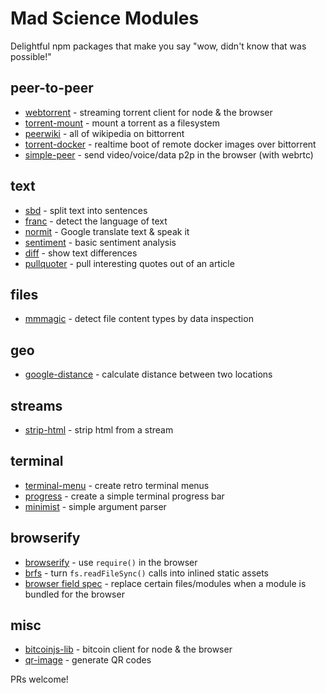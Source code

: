Mad Science Modules
===================

Delightful npm packages that make you say "wow, didn't know that was possible!"

## peer-to-peer
- [webtorrent](https://www.npmjs.org/package/webtorrent) - streaming torrent client for node & the browser
- [torrent-mount](https://www.npmjs.org/package/torrent-mount) - mount a torrent as a filesystem
- [peerwiki](https://www.npmjs.org/package/peerwiki) - all of wikipedia on bittorrent
- [torrent-docker](https://www.npmjs.org/package/torrent-docker) - realtime boot of remote docker images over bittorrent
- [simple-peer](https://www.npmjs.org/package/simple-peer) - send video/voice/data p2p in the browser (with webrtc)

## text
- [sbd](https://www.npmjs.org/package/sbd) - split text into sentences
- [franc](https://www.npmjs.org/package/franc) - detect the language of text
- [normit](https://www.npmjs.org/package/normit) - Google translate text & speak it
- [sentiment](https://www.npmjs.org/package/sentiment) - basic sentiment analysis
- [diff](https://www.npmjs.org/package/diff) - show text differences
- [pullquoter](https://www.npmjs.org/package/pullquoter) - pull interesting quotes out of an article

## files
- [mmmagic](https://www.npmjs.org/package/mmmagic) - detect file content types by data inspection

## geo
- [google-distance](https://www.npmjs.org/package/google-distance) - calculate distance between two locations

## streams
- [strip-html](https://www.npmjs.org/package/strip-html) - strip html from a stream

## terminal
- [terminal-menu](https://www.npmjs.org/package/terminal-menu) - create retro terminal menus
- [progress](https://www.npmjs.org/package/progress) - create a simple terminal progress bar
- [minimist](https://www.npmjs.org/package/minimist) - simple argument parser

## browserify
- [browserify](https://npmjs.org/package/browserify) - use `require()` in the browser
- [brfs](https://www.npmjs.org/package/brfs) - turn `fs.readFileSync()` calls into inlined static assets
- [browser field spec](https://gist.github.com/defunctzombie/4339901) - replace certain files/modules when a module is bundled for the browser

## misc
- [bitcoinjs-lib](https://www.npmjs.org/package/bitcoinjs-lib) - bitcoin client for node & the browser
- [qr-image](https://www.npmjs.org/package/qr-image) - generate QR codes

PRs welcome!
